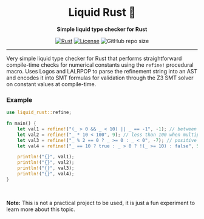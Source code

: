 <div align="center">

# Liquid Rust 🦀

**Simple liquid type checker for Rust**

[![Rust](https://img.shields.io/badge/Built_with-Rust-orange?logo=rust)](https://www.rust-lang.org/)
[![License](https://img.shields.io/badge/License-MIT-blue.svg)](LICENSE)
![GitHub repo size](https://img.shields.io/github/repo-size/rcosta358/liquid-rust)

</div>

---


Very simple liquid type checker for Rust that performs straightforward compile-time checks for numerical constants using the `refine!` procedural macro.
Uses Logos and LALRPOP to parse the refinement string into an AST and encodes it into SMT formulas for validation through the Z3 SMT solver on constant values at compile-time.

### Example

```rust
use liquid_rust::refine;

fn main() {
    let val1 = refine!("(_ > 0 && _ < 10) || _ == -1", -1); // between 0 and 10 or exactly -1
    let val2 = refine!("_ * 10 < 100", 9); // less than 100 when multiplied by 10
    let val3 = refine!("_ % 2 == 0 ? _ >= 0 : _ < 0", -7); // positive evens or negative odds
    let val4 = refine!("_ == 10 ? true : _ > 0 ? !(_ >= 10) : false", 5); // between 0 and 10

    println!("{}", val1);
    println!("{}", val2);
    println!("{}", val3);
    println!("{}", val4);
}
```

<br />

**Note:** This is not a practical project to be used, it is just a fun experiment to learn more about this topic.